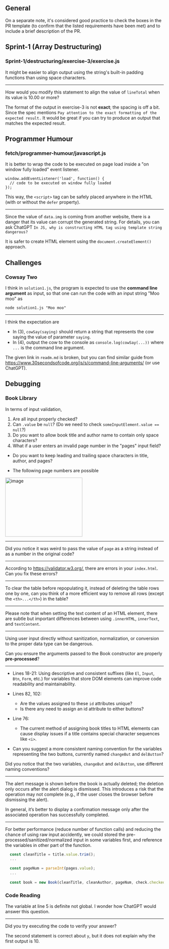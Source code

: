 ## General

On a separate note, it's considered good practice to check the boxes in the PR template (to confirm that the listed requirements have been met) and to include a brief description of the PR.



## Sprint-1 (Array Destructuring)

### Sprint-1/destructuring/exercise-3/exercise.js
It might be easier to align output using the string's built-in padding functions than using space characters.

---
How would you modify this statement to align the value of `lineTotal` when its value is 10.00 or more?

The format of the output in exercise-3 is not **exact**; the spacing is off a bit.
Since the spec mentions `Pay attention to the exact formatting of the expected result.` It would be great if you can try to produce an output that matches the expected result.

## Programmer Humour
### fetch/programmer-humour/javascript.js

It is better to wrap the code to be executed on page load inside a "on window fully loaded" event listener.
```
window.addEventListener('load', function() {
  // code to be executed on window fully loaded
});
```

This way, the `<script>` tag can be safely placed anywhere in the HTML (with or without the `defer` property).

---

Since the value of `data.img` is coming from another website, there is a danger that its value can corrupt the generated string. 
For details, you can ask ChatGPT `In JS, why is constructing HTML tag using template string dangerous?`

It is safer to create HTML element using the `document.createElement()` approach.

## Challenges
### Cowsay Two
I think in `solution1.js`, the program is expected to use the **command line argument** as input, so that one can run the code with an input string "Moo moo" as
```
node solution1.js "Moo moo"
```

---

I think the expectation are
- In (3), `cowSay(saying)` should return a string that represents the cow saying the value of parameter `saying`.
- In (4), output the cow to the console as `console.log(cowSay(...))` where `...` is the command line argument.

The given link in `readm.md` is broken, but you can find similar guide from https://www.30secondsofcode.org/js/s/command-line-arguments/ (or use ChatGPT).


## Debugging
### Book Library

In terms of input validation, 
1. Are all input properly checked?
1. Can `.value` be `null`? (Do we need to check `someInputElement.value == null`?)
1. Do you want to allow book title and author name to contain only space characters?
1. What if a user enters an invalid page number in the "pages" input field?

- Do you want to keep leading and trailing space characters in title, author, and pages?

- The following page numbers are possible
<img width="245" height="188" alt="image" src="https://github.com/user-attachments/assets/e1250b30-5081-470f-92a5-e62a20b2a03e" />

---

Did you notice it was weird to pass the value of `page` as a string instead of as a number in the original code?


---
According to https://validator.w3.org/, there are errors in your `index.html`. Can you fix these errors?

---

To clear the table before repopulating it, instead of deleting the table rows one by one, can you think of a more efficient way to remove all rows (except the `<th>...</th>`) in the table?

---

Please note that when setting the text content of an HTML element, there are subtle but important differences between using `.innerHTML`, `innerText`, and `textContent`.

---

Using user input directly without sanitization, normalization, or conversion to the proper data type can be dangerous.

Can you ensure the arguments passed to the Book constructor are properly **pre-processed**?

---
- Lines 18-21:
  Using descriptive and consistent suffixes (like `El`, `Input`, `Btn`, `Form`, etc.) for variables that store DOM elements can improve code readability and maintainability.

- Lines 82, 102:
  - Are the values assigned to these `id` attributes unique? 
  - Is there any need to assign an id attribute to either buttons?

- Line 76:
  - The current method of assigning book titles to HTML elements can cause display issues if a title contains special character sequences like `<i>`.

- Can you suggest a more consistent naming convention for the variables representing the two buttons, currently named `changeBut` and `delButton`?

Did you notice that the two variables, `changeBut` and `delButton`, use different naming conventions?

---
The alert message is shown before the book is actually deleted; the deletion only occurs after the alert dialog is dismissed. This introduces a risk that the operation may not complete (e.g., if the user closes the browser before dismissing the alert).

In general, it’s better to display a confirmation message only after the associated operation has successfully completed.

---
For better performance (reduce number of function calls) and reducing the chance of using raw input accidently, we could stored the pre-processed/sanitized/normalized input in some variables first, and reference the variables in other part of the function.
```javascript
  const cleanTitle = title.value.trim();
  ...
  
  const pageNum = parseInt(pages.value);
  ...
  
  const book = new Book(cleanTitle, cleanAuthor, pageNum, check.checked);

```









### Code Reading
The variable at line 5 is definite not global.
I wonder how ChatGPT would answer this question.

--- 
Did you try executing the code to verify your answer?

The second statement is correct about `y`, but it does not explain why the first output is 10.

